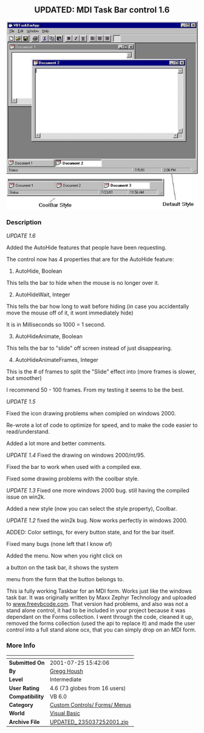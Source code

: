 ﻿<div align="center">

## UPDATED:  MDI Task Bar control 1\.6

<img src="PIC20017231314265047.jpg">
</div>

### Description

*UPDATE 1.6*

Added the AutoHide features that people have been requesting.

The control now has 4 properties that are for the AutoHide feature:

1. AutoHide, Boolean

This tells the bar to hide when the mouse is no longer over it.

2. AutoHideWait, Integer

This tells the bar how long to wait before hiding (in case you accidentally move the mouse off of it, it wont immediately hide)

It is in Milliseconds so 1000 = 1 second.

3. AutoHideAnimate, Boolean

This tells the bar to "slide" off screen instead of just disappearing.

4. AutoHideAnimateFrames, Integer

This is the # of frames to split the "Slide" effect into (more frames is slower, but smoother)

I recommend 50 - 100 frames. From my testing it seems to be the best.

*UPDATE 1.5*

Fixed the icon drawing problems when comipled on windows 2000.

Re-wrote a lot of code to optimize for speed, and to make the code easier to read/understand.

Added a lot more and better comments.

*UPDATE 1.4* Fixed the drawing on windows 2000/nt/95.

Fixed the bar to work when used with a compiled exe.

Fixed some drawing problems with the coolbar style.

*UPDATE 1.3* Fixed one more windows 2000 bug. still having the compiled issue on win2k.

Added a new style (now you can select the style property), Coolbar.

*UPDATE 1.2* fixed the win2k bug. Now works perfectly in windows 2000.

ADDED: Color settings, for every button state, and for the bar itself.

Fixed many bugs (none left that I know of)

Added the menu. Now when you right click on

a button on the task bar, it shows the system

menu from the form that the button belongs to.

This ia fully working Taskbar for an MDI form. Works just like the windows task bar. It was originally written by Maxx Zephyr Technology and uploaded to www.freevbcode.com. That version had problems, and also was not a stand alone control, it had to be included in your project because it was dependant on the Forms collection. I went through the code, cleaned it up, removed the forms collection (used the api to replace it) and made the user control into a full stand alone ocx, that you can simply drop on an MDI form.
 
### More Info
 


<span>             |<span>
---                |---
**Submitted On**   |2001-07-25 15:42:06
**By**             |[Gregg Housh](https://github.com/Planet-Source-Code/PSCIndex/blob/master/ByAuthor/gregg-housh.md)
**Level**          |Intermediate
**User Rating**    |4.6 (73 globes from 16 users)
**Compatibility**  |VB 6\.0
**Category**       |[Custom Controls/ Forms/  Menus](https://github.com/Planet-Source-Code/PSCIndex/blob/master/ByCategory/custom-controls-forms-menus__1-4.md)
**World**          |[Visual Basic](https://github.com/Planet-Source-Code/PSCIndex/blob/master/ByWorld/visual-basic.md)
**Archive File**   |[UPDATED\_  235037252001\.zip](https://github.com/Planet-Source-Code/gregg-housh-updated-mdi-task-bar-control-1-6__1-24861/archive/master.zip)








